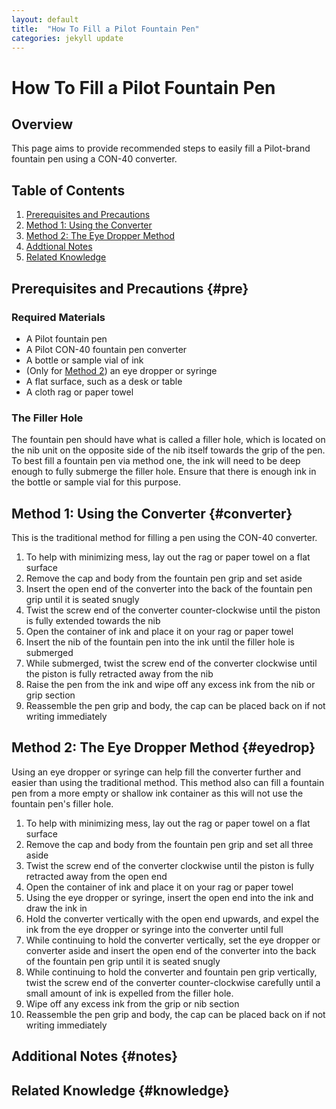 ```yaml
---
layout: default
title:  "How To Fill a Pilot Fountain Pen"
categories: jekyll update
---
```


# How To Fill a Pilot Fountain Pen

## Overview

This page aims to provide recommended steps to easily fill a Pilot-brand fountain pen using a CON-40 converter.

## Table of Contents

1. [Prerequisites and Precautions](#pre)
2. [Method 1: Using the Converter](#converter)
3. [Method 2: The Eye Dropper Method](#eyedrop)
4. [Addtional Notes](#notes)
5. [Related Knowledge](#knowledge)

## Prerequisites and Precautions {#pre}

### Required Materials

- A Pilot fountain pen
- A Pilot CON-40 fountain pen converter
- A bottle or sample vial of ink
- (Only for [Method 2](#eyedrop)) an eye dropper or syringe
- A flat surface, such as a desk or table
- A cloth rag or paper towel

### The Filler Hole

The fountain pen should have what is called a filler hole, which is located on the nib unit on the opposite side of the nib itself towards the grip of the pen.  To best fill a fountain pen via method one, the ink will need to be deep enough to fully submerge the filler hole.  Ensure that there is enough ink in the bottle or sample vial for this purpose.  

## Method 1: Using the Converter {#converter}

This is the traditional method for filling a pen using the CON-40 converter.

1. To help with minimizing mess, lay out the rag or paper towel on a flat surface
2. Remove the cap and body from the fountain pen grip and set aside
3. Insert the open end of the converter into the back of the fountain pen grip until it is seated snugly
4. Twist the screw end of the converter counter-clockwise until the piston is fully extended towards the nib
5. Open the container of ink and place it on your rag or paper towel
6. Insert the nib of the fountain pen into the ink until the filler hole is submerged
7. While submerged, twist the screw end of the converter clockwise until the piston is fully retracted away from the nib
8. Raise the pen from the ink and wipe off any excess ink from the nib or grip section
9. Reassemble the pen grip and body, the cap can be placed back on if not writing immediately

## Method 2: The Eye Dropper Method {#eyedrop}

Using an eye dropper or syringe can help fill the converter further and easier than using the traditional method.  This method also can fill a fountain pen from a more empty or shallow ink container as this will not use the fountain pen's filler hole.

1. To help with minimizing mess, lay out the rag or paper towel on a flat surface
2. Remove the cap and body from the fountain pen grip and set all three aside
3. Twist the screw end of the converter clockwise until the piston is fully retracted away from the open end
4. Open the container of ink and place it on your rag or paper towel
5. Using the eye dropper or syringe, insert the open end into the ink and draw the ink in
6. Hold the converter vertically with the open end upwards, and expel the ink from the eye dropper or syringe into the converter until full
7. While continuing to hold the converter vertically, set the eye dropper or converter aside and insert the open end of the converter into the back of the fountain pen grip until it is seated snugly
8. While continuing to hold the converter and fountain pen grip vertically, twist the screw end of the converter counter-clockwise carefully until a small amount of ink is expelled from the filler hole.
9. Wipe off any excess ink from the grip or nib section
10. Reassemble the pen grip and body, the cap can be placed back on if not writing immediately

## Additional Notes {#notes}

## Related Knowledge {#knowledge}

